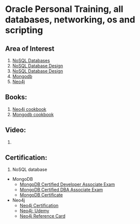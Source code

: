 # Oracle Personal Training, all databases, networking, os and scripting 

## Area of Interest
1. [NoSQL Databases]()
2. [NoSQL Database Design]()
3. [NoSQL Database Design]()
4. [Mongodb]()
5. [Neo4j]()



## Books:
1. [Neo4j cookbook](https://www.amazon.com/gp/product/178328725X/)
2. [Mongodb cookbook](https://www.amazon.com/MongoDB-Cookbook-Second-Cyrus-Dasadia/dp/1785289985/ref=sr_1_1?s=books&ie=UTF8&qid=1478778102&sr=1-1&keywords=Mongodb+cookbook)	
	


## Video:
1. []()


## Certification:
1. NoSQL database
  * MongoDB
    * [MongoDB Certified Developer Associate Exam](https://university.mongodb.com/certification/developer/about)
	* [MongoDB Certified DBA Associate Exam](https://university.mongodb.com/certification/dba/about) 
	* [MongoDB Certificate](https://university.mongodb.com/courses/catalog) 
  * Neo4j
    * [Neo4j Certification](https://neo4j.com/graphacademy/neo4j-certification/)
    * [Neo4j: Udemy](https://www.udemy.com/neo4j_beginners1/)
	* [Neo4j Reference Card](http://neo4j.com/docs/cypher-refcard/current/)



 
  
  